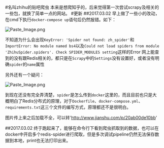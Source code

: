#名叫zhihu的贴吧爬虫
本来是想爬知乎的，后来觉得第一次尝试scrapy及相关的一些包，就换了简单一点的网站。
#更新
##2017.03.02
早上做了一些小的改动，在cmd下执行`docker-compose up`语句后仍然报错。如下：

![Paste_Image.png](http://upload-images.jianshu.io/upload_images/4218178-60b937b60aff7ed3.png?imageMogr2/auto-orient/strip%7CimageView2/2/w/1240)


不知道为什么会出现`KeyError: 'Spider not found: zh_spider'`和`ImportError: No module named bs4`以及`Could not load spiders from module 'ZhihuSpider.spiders'. Check SPIDER_MODULES setting`这样的Error
网上能查到的没有跟Redis相关的，都只是在`Scrapy`中的`Settings`没有设置好，或者没有明确`spider`的`name`属性

另外还有一个疑问：

![Paste_Image.png](http://upload-images.jianshu.io/upload_images/4218178-f10213cc6da476f8.png?imageMogr2/auto-orient/strip%7CimageView2/2/w/1240)

到现在还没有完全弄清楚，`spider`是怎么传到`docker`这里的，而且目前也只是大概明白了Redis分布式的原理，对于`Dockerfile`、`docker-compose.yml`、`requirements.txt`这三个文件的编写方式，原理都还不是很明白。

图片传上来之后加载不全，可以转'http://www.jianshu.com/p/20ab00de10bb'

##2017.03.02
终于跑起来了，能够在命令行下看到爬虫抓取到的数据，也可以在docker中开启多个redis-spider进行爬取，但是多次调试pipeline仍然无法保存数据到本地，print也无法打印出来。
